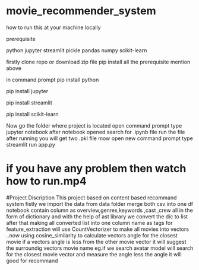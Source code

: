 # movie_recommender_system

how to run this at your machine locally 



prerequisite

python
jupyter
streamlit
pickle
pandas
numpy
scikit-learn


firstly 
clone repo or download zip file 
pip install all the prerequisite mention above 

in command prompt
pip install  python

pip install  jupyter

pip install  streamlit

pip install  scikit-learn



Now go the folder where project is located
open command prompt type jupyter notebook 
after notebook opened search for .ipynb file
run the file after running you will get two .pkl file
mow open new command prompt type streamlit run app.py


# if you have any problem then watch how to run.mp4

#Project Discription
This project based on content based recommand system 
fistly we import the data from data folder merge both csv into one df
notebook contain column as overview,genres,keywords	,cast	,crew all in the form of dictionary  and with the help of ast library we convert the dic to list 
after that making all converted list into one column name as tags for feature_extraction will use CountVectorizer to make all movies into vectors 
..now using cosine_similarity to calculate vectors angle for the closest movie if a vectors angle is less from the other movie vector it will suggest the surroundig vectors movie name eg.if we search avatar model will search for the closest movie vector and measure the angle less the angle it will good for recommand 
